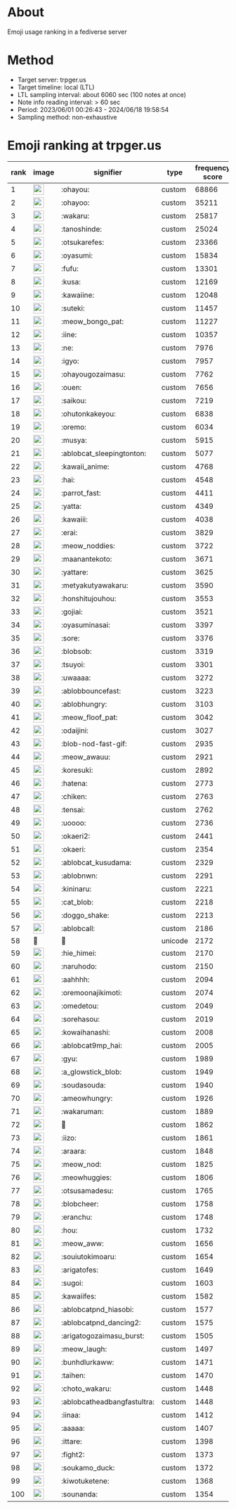 # About
Emoji usage ranking in a fediverse server

# Method
- Target server: trpger.us
- Target timeline: local (LTL)
- LTL sampling interval: about 6060 sec (100 notes at once)
- Note info reading interval: > 60 sec
- Period: 2023/06/01 00:26:43 - 2024/06/18 19:58:54 
- Sampling method: non-exhaustive

# Emoji ranking at trpger.us

|rank|image|signifier|type|frequency score|
|----|----|----|----|----|
|1|<img height="24" src="https://trpger.us/emoji/ohayou.webp">|:ohayou:|custom|68866|
|2|<img height="24" src="https://trpger.us/emoji/ohayoo.webp">|:ohayoo:|custom|35211|
|3|<img height="24" src="https://trpger.us/emoji/wakaru.webp">|:wakaru:|custom|25817|
|4|<img height="24" src="https://trpger.us/emoji/tanoshinde.webp">|:tanoshinde:|custom|25024|
|5|<img height="24" src="https://trpger.us/emoji/otsukarefes.webp">|:otsukarefes:|custom|23366|
|6|<img height="24" src="https://trpger.us/emoji/oyasumi.webp">|:oyasumi:|custom|15834|
|7|<img height="24" src="https://trpger.us/emoji/fufu.webp">|:fufu:|custom|13301|
|8|<img height="24" src="https://trpger.us/emoji/kusa.webp">|:kusa:|custom|12169|
|9|<img height="24" src="https://trpger.us/emoji/kawaiine.webp">|:kawaiine:|custom|12048|
|10|<img height="24" src="https://trpger.us/emoji/suteki.webp">|:suteki:|custom|11457|
|11|<img height="24" src="https://trpger.us/emoji/meow_bongo_pat.webp">|:meow_bongo_pat:|custom|11227|
|12|<img height="24" src="https://trpger.us/emoji/iine.webp">|:iine:|custom|10357|
|13|<img height="24" src="https://trpger.us/emoji/ne.webp">|:ne:|custom|7976|
|14|<img height="24" src="https://trpger.us/emoji/igyo.webp">|:igyo:|custom|7957|
|15|<img height="24" src="https://trpger.us/emoji/ohayougozaimasu.webp">|:ohayougozaimasu:|custom|7762|
|16|<img height="24" src="https://trpger.us/emoji/ouen.webp">|:ouen:|custom|7656|
|17|<img height="24" src="https://trpger.us/emoji/saikou.webp">|:saikou:|custom|7219|
|18|<img height="24" src="https://trpger.us/emoji/ohutonkakeyou.webp">|:ohutonkakeyou:|custom|6838|
|19|<img height="24" src="https://trpger.us/emoji/oremo.webp">|:oremo:|custom|6034|
|20|<img height="24" src="https://trpger.us/emoji/musya.webp">|:musya:|custom|5915|
|21|<img height="24" src="https://trpger.us/emoji/ablobcat_sleepingtonton.webp">|:ablobcat_sleepingtonton:|custom|5077|
|22|<img height="24" src="https://trpger.us/emoji/kawaii_anime.webp">|:kawaii_anime:|custom|4768|
|23|<img height="24" src="https://trpger.us/emoji/hai.webp">|:hai:|custom|4548|
|24|<img height="24" src="https://trpger.us/emoji/parrot_fast.webp">|:parrot_fast:|custom|4411|
|25|<img height="24" src="https://trpger.us/emoji/yatta.webp">|:yatta:|custom|4349|
|26|<img height="24" src="https://trpger.us/emoji/kawaiii.webp">|:kawaiii:|custom|4038|
|27|<img height="24" src="https://trpger.us/emoji/erai.webp">|:erai:|custom|3829|
|28|<img height="24" src="https://trpger.us/emoji/meow_noddies.webp">|:meow_noddies:|custom|3722|
|29|<img height="24" src="https://trpger.us/emoji/maanantekoto.webp">|:maanantekoto:|custom|3671|
|30|<img height="24" src="https://trpger.us/emoji/yattare.webp">|:yattare:|custom|3625|
|31|<img height="24" src="https://trpger.us/emoji/metyakutyawakaru.webp">|:metyakutyawakaru:|custom|3590|
|32|<img height="24" src="https://trpger.us/emoji/honshitujouhou.webp">|:honshitujouhou:|custom|3553|
|33|<img height="24" src="https://trpger.us/emoji/gojiai.webp">|:gojiai:|custom|3521|
|34|<img height="24" src="https://trpger.us/emoji/oyasuminasai.webp">|:oyasuminasai:|custom|3397|
|35|<img height="24" src="https://trpger.us/emoji/sore.webp">|:sore:|custom|3376|
|36|<img height="24" src="https://trpger.us/emoji/blobsob.webp">|:blobsob:|custom|3319|
|37|<img height="24" src="https://trpger.us/emoji/tsuyoi.webp">|:tsuyoi:|custom|3301|
|38|<img height="24" src="https://trpger.us/emoji/uwaaaa.webp">|:uwaaaa:|custom|3272|
|39|<img height="24" src="https://trpger.us/emoji/ablobbouncefast.webp">|:ablobbouncefast:|custom|3223|
|40|<img height="24" src="https://trpger.us/emoji/ablobhungry.webp">|:ablobhungry:|custom|3103|
|41|<img height="24" src="https://trpger.us/emoji/meow_floof_pat.webp">|:meow_floof_pat:|custom|3042|
|42|<img height="24" src="https://trpger.us/emoji/odaijini.webp">|:odaijini:|custom|3027|
|43|<img height="24" src="https://trpger.us/emoji/blob-nod-fast-gif.webp">|:blob-nod-fast-gif:|custom|2935|
|44|<img height="24" src="https://trpger.us/emoji/meow_awauu.webp">|:meow_awauu:|custom|2921|
|45|<img height="24" src="https://trpger.us/emoji/koresuki.webp">|:koresuki:|custom|2892|
|46|<img height="24" src="https://trpger.us/emoji/hatena.webp">|:hatena:|custom|2773|
|47|<img height="24" src="https://trpger.us/emoji/chiken.webp">|:chiken:|custom|2763|
|48|<img height="24" src="https://trpger.us/emoji/tensai.webp">|:tensai:|custom|2762|
|49|<img height="24" src="https://trpger.us/emoji/uoooo.webp">|:uoooo:|custom|2736|
|50|<img height="24" src="https://trpger.us/emoji/okaeri2.webp">|:okaeri2:|custom|2441|
|51|<img height="24" src="https://trpger.us/emoji/okaeri.webp">|:okaeri:|custom|2354|
|52|<img height="24" src="https://trpger.us/emoji/ablobcat_kusudama.webp">|:ablobcat_kusudama:|custom|2329|
|53|<img height="24" src="https://trpger.us/emoji/ablobnwn.webp">|:ablobnwn:|custom|2291|
|54|<img height="24" src="https://trpger.us/emoji/kininaru.webp">|:kininaru:|custom|2221|
|55|<img height="24" src="https://trpger.us/emoji/cat_blob.webp">|:cat_blob:|custom|2218|
|56|<img height="24" src="https://trpger.us/emoji/doggo_shake.webp">|:doggo_shake:|custom|2213|
|57|<img height="24" src="https://trpger.us/emoji/ablobcall.webp">|:ablobcall:|custom|2186|
|58|🍮|🍮|unicode|2172|
|59|<img height="24" src="https://trpger.us/emoji/hie_himei.webp">|:hie_himei:|custom|2170|
|60|<img height="24" src="https://trpger.us/emoji/naruhodo.webp">|:naruhodo:|custom|2150|
|61|<img height="24" src="https://trpger.us/emoji/aahhhh.webp">|:aahhhh:|custom|2094|
|62|<img height="24" src="https://trpger.us/emoji/oremoonajikimoti.webp">|:oremoonajikimoti:|custom|2074|
|63|<img height="24" src="https://trpger.us/emoji/omedetou.webp">|:omedetou:|custom|2049|
|64|<img height="24" src="https://trpger.us/emoji/sorehasou.webp">|:sorehasou:|custom|2019|
|65|<img height="24" src="https://trpger.us/emoji/kowaihanashi.webp">|:kowaihanashi:|custom|2008|
|66|<img height="24" src="https://trpger.us/emoji/ablobcat9mp_hai.webp">|:ablobcat9mp_hai:|custom|2005|
|67|<img height="24" src="https://trpger.us/emoji/gyu.webp">|:gyu:|custom|1989|
|68|<img height="24" src="https://trpger.us/emoji/a_glowstick_blob.webp">|:a_glowstick_blob:|custom|1949|
|69|<img height="24" src="https://trpger.us/emoji/soudasouda.webp">|:soudasouda:|custom|1940|
|70|<img height="24" src="https://trpger.us/emoji/ameowhungry.webp">|:ameowhungry:|custom|1926|
|71|<img height="24" src="https://trpger.us/emoji/wakaruman.webp">|:wakaruman:|custom|1889|
|72|<img height="24" src="https://trpger.us/emoji/birthday.webp">|:birthday:|custom|1862|
|73|<img height="24" src="https://trpger.us/emoji/iizo.webp">|:iizo:|custom|1861|
|74|<img height="24" src="https://trpger.us/emoji/araara.webp">|:araara:|custom|1848|
|75|<img height="24" src="https://trpger.us/emoji/meow_nod.webp">|:meow_nod:|custom|1825|
|76|<img height="24" src="https://trpger.us/emoji/meowhuggies.webp">|:meowhuggies:|custom|1806|
|77|<img height="24" src="https://trpger.us/emoji/otsusamadesu.webp">|:otsusamadesu:|custom|1765|
|78|<img height="24" src="https://trpger.us/emoji/blobcheer.webp">|:blobcheer:|custom|1758|
|79|<img height="24" src="https://trpger.us/emoji/eranchu.webp">|:eranchu:|custom|1748|
|80|<img height="24" src="https://trpger.us/emoji/hou.webp">|:hou:|custom|1732|
|81|<img height="24" src="https://trpger.us/emoji/meow_aww.webp">|:meow_aww:|custom|1656|
|82|<img height="24" src="https://trpger.us/emoji/souiutokimoaru.webp">|:souiutokimoaru:|custom|1654|
|83|<img height="24" src="https://trpger.us/emoji/arigatofes.webp">|:arigatofes:|custom|1649|
|84|<img height="24" src="https://trpger.us/emoji/sugoi.webp">|:sugoi:|custom|1603|
|85|<img height="24" src="https://trpger.us/emoji/kawaiifes.webp">|:kawaiifes:|custom|1582|
|86|<img height="24" src="https://trpger.us/emoji/ablobcatpnd_hiasobi.webp">|:ablobcatpnd_hiasobi:|custom|1577|
|87|<img height="24" src="https://trpger.us/emoji/ablobcatpnd_dancing2.webp">|:ablobcatpnd_dancing2:|custom|1575|
|88|<img height="24" src="https://trpger.us/emoji/arigatogozaimasu_burst.webp">|:arigatogozaimasu_burst:|custom|1505|
|89|<img height="24" src="https://trpger.us/emoji/meow_laugh.webp">|:meow_laugh:|custom|1497|
|90|<img height="24" src="https://trpger.us/emoji/bunhdlurkaww.webp">|:bunhdlurkaww:|custom|1471|
|91|<img height="24" src="https://trpger.us/emoji/taihen.webp">|:taihen:|custom|1470|
|92|<img height="24" src="https://trpger.us/emoji/choto_wakaru.webp">|:choto_wakaru:|custom|1448|
|93|<img height="24" src="https://trpger.us/emoji/ablobcatheadbangfastultra.webp">|:ablobcatheadbangfastultra:|custom|1448|
|94|<img height="24" src="https://trpger.us/emoji/iinaa.webp">|:iinaa:|custom|1412|
|95|<img height="24" src="https://trpger.us/emoji/aaaaa.webp">|:aaaaa:|custom|1407|
|96|<img height="24" src="https://trpger.us/emoji/ittare.webp">|:ittare:|custom|1398|
|97|<img height="24" src="https://trpger.us/emoji/fight2.webp">|:fight2:|custom|1373|
|98|<img height="24" src="https://trpger.us/emoji/soukamo_duck.webp">|:soukamo_duck:|custom|1372|
|99|<img height="24" src="https://trpger.us/emoji/kiwotuketene.webp">|:kiwotuketene:|custom|1368|
|100|<img height="24" src="https://trpger.us/emoji/sounanda.webp">|:sounanda:|custom|1354|
